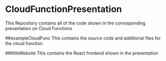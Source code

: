 # CloudFunctionPresentation
This Repository contains all of the code shown in the corrosponding presentation on Cloud Functions

##exampleCloudFunc
This contains the source code and additional files for the cloud function

##littleWebsite
This contains the React frontend shown in the presentation
